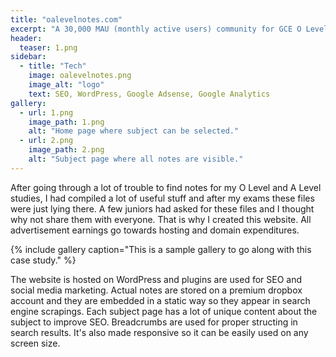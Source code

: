 ```yaml
---
title: "oalevelnotes.com"
excerpt: "A 30,000 MAU (monthly active users) community for GCE O Level and A Level High School students"
header:
  teaser: 1.png
sidebar:
  - title: "Tech"
    image: oalevelnotes.png
    image_alt: "logo"
    text: SEO, WordPress, Google Adsense, Google Analytics
gallery:
  - url: 1.png
    image_path: 1.png
    alt: "Home page where subject can be selected."
  - url: 2.png
    image_path: 2.png
    alt: "Subject page where all notes are visible."
---
```


After going through a lot of trouble to find notes for my O Level and A Level studies, I had compiled a lot of useful stuff and after my exams these files were just lying there. A few juniors had asked for these files and I thought why not share them with everyone. That is why I created this website. All advertisement earnings go towards hosting and domain expenditures.

{% include gallery caption="This is a sample gallery to go along with this case study." %}

The website is hosted on WordPress and plugins are used for SEO and social media marketing. Actual notes are stored on a premium dropbox account and they are embedded in a static way so they appear in search engine scrapings. Each subject page has a lot of unique content about the subject to improve SEO. Breadcrumbs are used for proper structing in search results. It's also made responsive so it can be easily used on any screen size.

